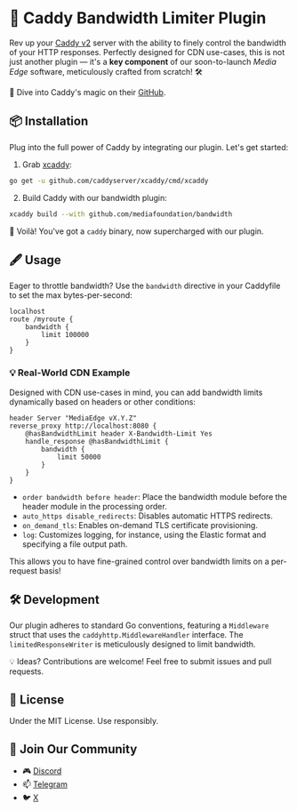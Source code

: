 # 🚀 Caddy Bandwidth Limiter Plugin

Rev up your [Caddy v2](https://caddyserver.com/v2) server with the ability to finely control the bandwidth of your HTTP responses. Perfectly designed for CDN use-cases, this is not just another plugin — it's a **key component** of our soon-to-launch _Media Edge_ software, meticulously crafted from scratch! 🛠

🔗 Dive into Caddy's magic on their [GitHub](https://github.com/caddyserver/caddy).

## 📦 Installation

Plug into the full power of Caddy by integrating our plugin. Let's get started:

1. Grab [xcaddy](https://github.com/caddyserver/xcaddy):

```bash
go get -u github.com/caddyserver/xcaddy/cmd/xcaddy
```

2. Build Caddy with our bandwidth plugin:

```bash
xcaddy build --with github.com/mediafoundation/bandwidth
```

🎉 Voilà! You've got a `caddy` binary, now supercharged with our plugin.

## 🖋 Usage

Eager to throttle bandwidth? Use the `bandwidth` directive in your Caddyfile to set the max bytes-per-second:

```caddy
localhost
route /myroute {
    bandwidth {
        limit 100000
    }
}
```

### 💡 Real-World CDN Example

Designed with CDN use-cases in mind, you can add bandwidth limits dynamically based on headers or other conditions:

```caddy
header Server "MediaEdge vX.Y.Z"
reverse_proxy http://localhost:8080 {
    @hasBandwidthLimit header X-Bandwidth-Limit Yes
    handle_response @hasBandwidthLimit {
        bandwidth {
            limit 50000
        }
    }
}
```

- `order bandwidth before header`: Place the bandwidth module before the header module in the processing order.
- `auto_https disable_redirects`: Disables automatic HTTPS redirects.
- `on_demand_tls`: Enables on-demand TLS certificate provisioning.
- `log`: Customizes logging, for instance, using the Elastic format and specifying a file output path.
  
This allows you to have fine-grained control over bandwidth limits on a per-request basis!

## 🛠 Development

Our plugin adheres to standard Go conventions, featuring a `Middleware` struct that uses the `caddyhttp.MiddlewareHandler` interface. The `limitedResponseWriter` is meticulously designed to limit bandwidth.

💡 Ideas? Contributions are welcome! Feel free to submit issues and pull requests.

## 📜 License

Under the MIT License. Use responsibly.

## 📢 Join Our Community

- 🎮 [Discord](https://discord.gg/nyCS7ePWzf)
- 📫 [Telegram](https://t.me/Media_FDN)
- 🐦 [X](https://t.me/Media_FDN)
